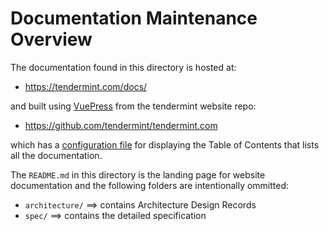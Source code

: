 # Documentation Maintenance Overview

The documentation found in this directory is hosted at:

- https://tendermint.com/docs/

and built using [VuePress](https://vuepress.vuejs.org/) from the tendermint website repo:

- https://github.com/tendermint/tendermint.com

which has a [configuration file](https://github.com/tendermint/tendermint.com/blob/develop/docs/.vuepress/config.js) for displaying
the Table of Contents that lists all the documentation.

The `README.md` in this directory is the landing page for
website documentation and the following folders are intentionally
ommitted:

- `architecture/` ==> contains Architecture Design Records
- `spec/` ==> contains the detailed specification
